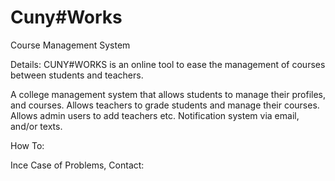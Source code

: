 # Cuny#Works
Course Management System


Details:
CUNY#WORKS is an online  tool to ease the management of courses between students and teachers.

A college management system that allows students to manage their profiles, and courses. Allows teachers to grade students and manage their courses. Allows admin users to add teachers etc. Notification system via email, and/or texts.


How To:



Ince Case of Problems, Contact: 
